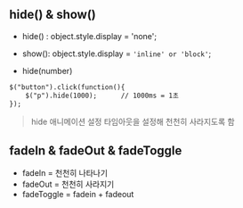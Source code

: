 ## hide() & show()

* hide() : object.style.display = 'none';
* show(): object.style.display = `'inline' or 'block'`;


* hide(number)
```HTML
$("button").click(function(){  
	$("p").hide(1000);  	// 1000ms = 1초
});
```
>hide 애니메이션 설정
타임아웃을 설정해 천천히 사라지도록 함

## fadeIn & fadeOut & fadeToggle
* fadeIn = 천천히 나타나기
* fadeOut = 천천히 사라지기
* fadeToggle = fadein + fadeout

<!--stackedit_data:
eyJoaXN0b3J5IjpbLTExNDEwMzM3ODZdfQ==
-->